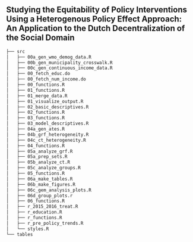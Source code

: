 ## Studying the Equitability of Policy Interventions Using a Heterogenous Policy Effect Approach: An Application to the Dutch Decentralization of the Social Domain


```bash
├── src
│   ├── 00a_gen_wmo_demog_data.R
│   ├── 00b_gen_municipality_crosswalk.R
│   ├── 00c_gen_continuous_income_data.R
│   ├── 00_fetch_educ.do
│   ├── 00_fetch_num_income.do
│   ├── 00_functions.R
│   ├── 01_functions.R
│   ├── 01_merge_data.R
│   ├── 01_visualize_output.R
│   ├── 02_basic_descriptives.R
│   ├── 02_functions.R
│   ├── 03_functions.R
│   ├── 03_model_descriptives.R
│   ├── 04a_gen_ates.R
│   ├── 04b_grf_heterogeneity.R
│   ├── 04c_ct_heterogeneity.R
│   ├── 04_functions.R
│   ├── 05a_analyze_grf.R
│   ├── 05a_prep_sets.R
│   ├── 05b_analyze_ct.R
│   ├── 05c_analyze_groups.R
│   ├── 05_functions.R
│   ├── 06a_make_tables.R
│   ├── 06b_make_figures.R
│   ├── 06c_gem_analysis_plots.R
│   ├── 06d_group_plots.r
│   ├── 06_functions.R
│   ├── r_2015_2016_treat.R
│   ├── r_education.R
│   ├── r_functions.R
│   ├── r_pre_policy_trends.R
│   └── styles.R
└── tables
```